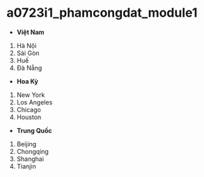 # a0723i1_phamcongdat_module1
<!DOCTYPE html>
<html lang="en">
<head>
    <meta charset="UTF-8">
    <title>Danh sach</title>
</head>
<body>
<ul>
    <li><strong>Việt Nam</strong></li>
</ul>
<ol>
    <li>Hà Nội</li>
    <li>Sài Gòn</li>
    <li>Huế</li>
    <li>Đà Nẵng</li>
</ol>
<ul>
    <li><strong>Hoa Kỳ</strong></li>
</ul>
<ol>
    <li>New York</li>
    <li>Los Angeles</li>
    <li>Chicago</li>
    <li>Houston</li>
</ol>
<ul>
    <li><strong>Trung Quốc</strong></li>
</ul>
<ol>
    <li>Beijing</li>
    <li>Chongqing</li>
    <li>Shanghai</li>
    <li>Tianjin</li>
</ol>

</body>
</html>